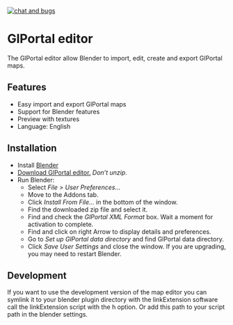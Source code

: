 [![chat and bugs](https://img.shields.io/badge/chat_and_bugs-more_links_→-brightgreen.svg)](https://github.com/GlPortal/glPortal)
# GlPortal editor
The GlPortal editor allow Blender to import, edit, create and export GlPortal maps.

## Features
- Easy import and export GlPortal maps
- Support for Blender features
- Preview with textures
- Language: English

## Installation
- Install [Blender](http://www.blender.org/download/)
- [Download GlPortal editor.](https://bintray.com/artifact/download/glportal/generic/1.0.0/glportal-editor.zip) *Don’t unzip*.
- Run Blender:
  - Select _File > User Preferences..._
  - Move to the Addons tab.
  - Click _Install From File..._ in the bottom of the window.
  - Find the downloaded zip file and select it.
  - Find and check the _GlPortal XML Format_ box. Wait a moment for activation to complete.
  - Find and click on right Arrow to display details and preferences.
  - Go to _Set up GlPortal data directory_ and find GlPortal data directory.
  - Click _Save User Settings_ and close the window.
If you are upgrading, you may need to restart Blender.

## Development
If you want to use the development version of the map editor you can symlink it to your blender plugin directory with the linkExtension software call the linkExtension script with the h option. Or add this path to your script path in the blender settings.
